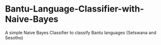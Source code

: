 # Bantu-Language-Classifier-with-Naive-Bayes
A simple Naive Bayes Classifier to classify Bantu languages (Setswana and Sesotho)
